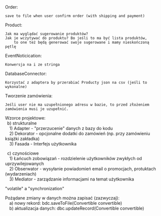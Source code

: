 Order:
    
    save to file when user confirm order (with shipping and payment)

 Product:

    Jak ma wyglądać sugerowanie produktów?
    Jak je wczytywać do produktu? Bo jeśli to ma być lista produktów,
        to one też będą generować swoje sugerowane i mamy nieskończoną pętlę

EventNoticication:

    Konwersja na i ze stringa

DatabaseConnector:

    Korzystać z adaptera by przerabiać Producty json na csv (jeśli to wykonalne)

Tworzenie zamówienia:
    
    Jeśli user nie ma uzupełnionego adresu w bazie, to przed złożeniem zamówienia musi je uzupełnić.


Wzorce projektowe:\
&ensp;b) strukturalne\
&emsp;1) Adapter - "przerzucenie" danych z bazy do kodu\
&emsp;2) Dekorator - opcjonalne dodatki do zamówień (np. przy zamówieniu książki zakładka)\
&emsp;3) Fasada - Interfejs użytkownika

&ensp;c) czynościowe\
&emsp;1) Łańcuch zobowiązań - rozdzielenie użytkowników zwykłych od uprzywilejowanych\
&emsp;2) Obserwator - wysyłanie powiadomień email o promocjach, protuktach (wydarzeniach)\
&emsp;3) Mediator - zarządzanie informacjami na temat użytkownika


"volatile" a "synchronization"

Pożądane zmiany w danych można zapisać (zazwyczaj):\
&emsp;a) nowy rekord: bdc.saveToFile(Convertible convertible)\
&emsp;b) aktualizacja danych: dbc.updateRecord(Convertible convertible)
